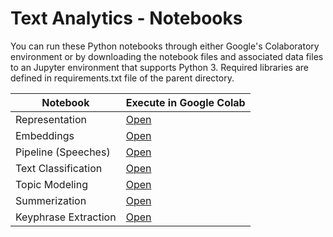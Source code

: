 # Text Analytics - Notebooks
You can run these Python notebooks through either Google's Colaboratory environment or by downloading the notebook files and associated data files to an Jupyter environment that supports Python 3.  Required libraries are defined in requirements.txt file of the parent directory.

| Notebook|  Execute in Google Colab |
|-|-|
| Representation | [Open](http://colab.research.google.com/github/slankas/DataScienceNotebooks/blob/master/Text%20Anayltics/1%20-%20Represntation.ipynb)  |
| Embeddings | [Open](http://colab.research.google.com/github/slankas/DataScienceNotebooks/blob/master/Text%20Anayltics/2%20-%20Embeddings.ipynb)  |
| Pipeline (Speeches) | [Open](http://colab.research.google.com/github/slankas/DataScienceNotebooks/blob/master/Text%20Anayltics/3%20-%20Speeches.ipynb)  |
| Text Classification | [Open](http://colab.research.google.com/github/slankas/DataScienceNotebooks/blob/master/Text%20Anayltics/4%20-%20Text%20Classification.ipynb)  |
| Topic Modeling | [Open](http://colab.research.google.com/github/slankas/DataScienceNotebooks/blob/master/Text%20Anayltics/5%20-%20Topic%20Modeling.ipynb)  |
| Summerization | [Open](http://colab.research.google.com/github/slankas/DataScienceNotebooks/blob/master/Text%20Anayltics/6%20-%20Summerization.ipynb)  |
| Keyphrase Extraction | [Open](http://colab.research.google.com/github/slankas/DataScienceNotebooks/blob/master/Text%20Anayltics/7%20-%20Keyphrase%20Extraction.ipynb)  |